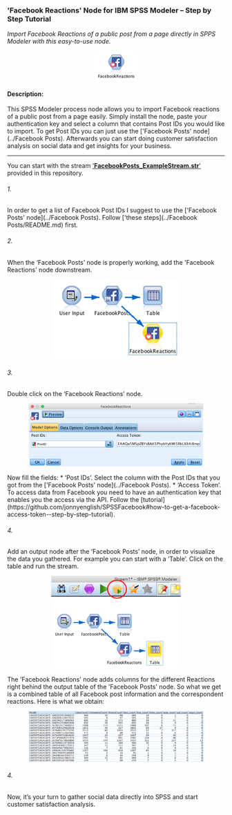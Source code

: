 ### 'Facebook Reactions' Node for IBM SPSS Modeler – Step by Step Tutorial

_Import Facebook Reactions of a public post from a page directly in SPPS Modeler with this easy-to-use node._
<p align="center">
  <img src="img/Node.png"/ width=100px>
</p>

#### Description:
This SPSS Modeler process node allows you to import Facebook reactions of a public post from a page easily. Simply install the node, paste your authentication key and select a column that contains Post IDs you would like to import. To get Post IDs you can just use the ['Facebook Posts' node](../Facebook Posts). Afterwards you can start doing customer satisfaction analysis on social data and get insights for your business.

---

You can start with the stream ['**FacebookPosts_ExampleStream.str**'](../ExampleStream.str) provided in this repository.

###### 1\.  
In order to get a list of Facebook Post IDs I suggest to use the ['Facebook Posts' node](../Facebook Posts). Follow ['these steps](../Facebook Posts/README.md) first.

###### 2\.  
When the ‘Facebook Posts’ node is properly working, add the 'Facebook Reactions' node downstream.
<p align="center">
  <img src="img/Stream.png"/ width=300px>
</p>

###### 3\.  
Double click on the ‘Facebook Reactions’ node.
<p align="center">
  <img src="img/UI.png"/ width=80%>
</p>
Now fill the fields:
* ‘Post IDs’. Select the column with the Post IDs that you got from the ['Facebook Posts' node](../Facebook Posts).
* ‘Access Token’. To access data from Facebook you need to have an authentication key that enables you the access via the API. Follow the [tutorial](https://github.com/jonnyenglish/SPSSFacebook#how-to-get-a-facebook-access-token--step-by-step-tutorial).

###### 4\.
Add an output node after the ‘Facebook Posts’ node, in order to visualize the data you gathered. For example you can start with a ‘Table’.
Click on the table and run the stream.  
<p align="center">
  <img src="img/Run.png"/ width=300px>
</p>
The 'Facebook Reactions' node adds columns for the different Reactions right behind the output table of the 'Facebook Posts' node. So what we get is a combined table of all Facebook post information and the correspondent reactions. Here is what we obtain:
<p align="center">
  <img src="img/output.png"/ width=80%>
</p>

###### 4\.
Now, it’s your turn to gather social data directly into SPSS and start customer satisfaction analysis.
